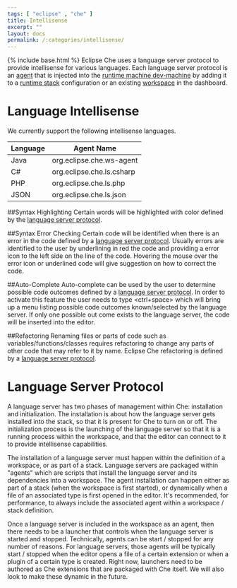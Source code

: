 ```yaml
---
tags: [ "eclipse" , "che" ]
title: Intellisense
excerpt: ""
layout: docs
permalink: /:categories/intellisense/
---
```

{% include base.html %}
Eclipse Che uses a language server protocol to provide intellisense for various languages. Each language server protocol is an [agent](https://eclipse-che.readme.io/docs/workspace-agents) that is injected into the [runtime machine dev-machine](https://eclipse-che.readme.io/docs/machines) by adding it to a [runtime stack](https://eclipse-che.readme.io/docs/stacks) configuration or an existing [workspace](https://eclipse-che.readme.io/docs/machines#section-dashboard-machine-information) in the dashboard.
# Language Intellisense  
We currently support the following intellisense languages.

| Language   | Agent Name   
| --- | ---
| Java   | org.eclipse.che.ws-agent   
| C#   | org.eclipse.che.ls.csharp   
| PHP   | org.eclipse.che.ls.php   
| JSON   | org.eclipse.che.ls.json   

##Syntax Highlighting
Certain words will be highlighted with color defined by the [language server protocol](https://eclipse-che.readme.io/docs/intellisense#language-server-protocol).

##Syntax Error Checking
Certain code will be identified when there is an error in the code defined by a [language server protocol](https://eclipse-che.readme.io/docs/intellisense#language-server-protocol). Usually errors are identified to the user by underlining in red the code and providing a error icon to the left side on the line of the code. Hovering the mouse over the error icon or underlined code will give suggestion on how to correct the code.

##Auto-Complete
Auto-complete can be used by the user to determine possible code outcomes defined by a [language server protocol](https://eclipse-che.readme.io/docs/intellisense#language-server-protocol). In order to activate this feature the user needs to type <ctrl+space> which will bring up a menu listing possible code outcomes known/selected by the language server. If only one possible out come exists to the language server, the code will be inserted into the editor.

##Refactoring
Renaming files or parts of code such as variables/functions/classes requires refactoring to change any parts of other code that may refer to it by name. Eclipse Che refactoring is defined by a [language server protocol](https://eclipse-che.readme.io/docs/intellisense#language-server-protocol).
# Language Server Protocol  
A language server has two phases of management within Che: installation and initialization.  The installation is about how the language server gets installed into the stack, so that it is present for Che to turn on or off. The initialization process is the launching of the language server so that it is a running process within the workspace, and that the editor can connect to it to provide intellisense capabilities.

The installation of a language server must happen within the definition of a workspace, or as part of a stack. Language servers are packaged within "agents" which are scripts that install the language server and its dependencies into a workspace. The agent installation can happen either as part of a stack (when the workspace is first started), or dynamically when a file of an associated type is first opened in the editor. It's recommended, for performance, to always include the associated agent within a workspace / stack definition.

Once a language server is included in the workspace as an agent, then there needs to be a launcher that controls when the language server is started and stopped. Technically, agents can be start / stopped for any number of reasons. For language servers, those agents will be typically start / stopped when the editor opens a file of a certain extension or when a plugin of a certain type is created. Right now, launchers need to be authored as Che extensions that are packaged with Che itself. We will also look to make these dynamic in the future.
